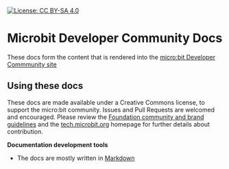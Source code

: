 [![License: CC BY-SA 4.0](https://img.shields.io/badge/License-CC%20BY--SA%204.0-lightgrey.svg)](https://creativecommons.org/licenses/by-sa/4.0/)

# Microbit Developer Community Docs

These docs form the content that is rendered into the [micro:bit Developer Commmunity site](http://tech.microbit.org)

## Using these docs

These docs are made available under a Creative Commons license, to support the micro:bit community. Issues and Pull Requests are welcomed and encouraged. Please review the [Foundation community and brand guidelines](https://microbit.org/community/) and the [tech.microbit.org](http://tech.microbit.org) homepage for further details about contribution.

**Documentation development tools**
 - The docs are mostly written in [Markdown](https://github.com/adam-p/markdown-here/wiki/Markdown-Cheatsheet) 
